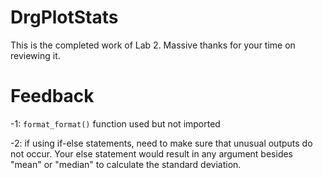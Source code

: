# DrgPlotStats

This is the completed work of Lab 2. Massive thanks for your time on reviewing it.

# Feedback
-1: `format_format()` function used but not imported

-2: if using if-else statements, need to make sure that unusual outputs do not occur. Your else statement would result in any argument besides "mean" or "median" to calculate the standard deviation.
